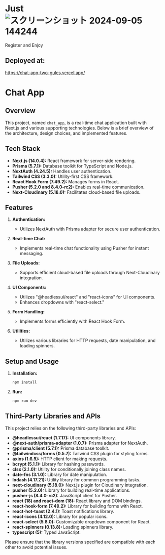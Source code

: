 # Just![スクリーンショット 2024-09-05 144244](https://github.com/user-attachments/assets/26cd29bf-59b0-4d18-86dc-a728ca48c90c)
 Register and Enjoy
## Deployed at: 
   https://chat-app-two-gules.vercel.app/
# Chat App

## Overview

This project, named `chat_app`, is a real-time chat application built with Next.js and various supporting technologies. Below is a brief overview of the architecture, design choices, and implemented features.

## Tech Stack

- **Next.js (14.0.4):** React framework for server-side rendering.
- **Prisma (5.7.1):** Database toolkit for TypeScript and Node.js.
- **NextAuth (4.24.5):** Handles user authentication.
- **Tailwind CSS (3.3.0):** Utility-first CSS framework.
- **React Hook Form (7.49.2):** Manages forms in React.
- **Pusher (5.2.0 and 8.4.0-rc2):** Enables real-time communication.
- **Next-Cloudinary (5.18.0):** Facilitates cloud-based file uploads.

## Features

1. **Authentication:**
   - Utilizes NextAuth with Prisma adapter for secure user authentication.

2. **Real-time Chat:**
   - Implements real-time chat functionality using Pusher for instant messaging.

3. **File Uploads:**
   - Supports efficient cloud-based file uploads through Next-Cloudinary integration.

4. **UI Components:**
   - Utilizes "@headlessui/react" and "react-icons" for UI components.
   - Enhances dropdowns with "react-select."

5. **Form Handling:**
   - Implements forms efficiently with React Hook Form.

6. **Utilities:**
   - Utilizes various libraries for HTTP requests, date manipulation, and loading spinners.

## Setup and Usage

1. **Installation:**
   ```bash
   npm install
2. **Run:**
   ```bash
   npm run dev
## Third-Party Libraries and APIs

This project relies on the following third-party libraries and APIs:

- **@headlessui/react (1.7.17):** UI components library.
- **@next-auth/prisma-adapter (1.0.7):** Prisma adapter for NextAuth.
- **@prisma/client (5.7.1):** Prisma database toolkit.
- **@tailwindcss/forms (0.5.7):** Tailwind CSS plugin for styling forms.
- **axios (1.6.5):** HTTP client for making requests.
- **bcrypt (5.1.1):** Library for hashing passwords.
- **clsx (2.1.0):** Utility for conditionally joining class names.
- **date-fns (3.1.0):** Library for date manipulation.
- **lodash (4.17.21):** Utility library for common programming tasks.
- **next-cloudinary (5.18.0):** Next.js plugin for Cloudinary integration.
- **pusher (5.2.0):** Library for building real-time applications.
- **pusher-js (8.4.0-rc2):** JavaScript client for Pusher.
- **react (18) and react-dom (18):** React library and DOM bindings.
- **react-hook-form (7.49.2):** Library for building forms with React.
- **react-hot-toast (2.4.1):** Toast notifications library.
- **react-icons (4.12.0):** Library for popular icons.
- **react-select (5.8.0):** Customizable dropdown component for React.
- **react-spinners (0.13.8):** Loading spinners library.
- **typescript (5):** Typed JavaScript.

Please ensure that the library versions specified are compatible with each other to avoid potential issues.


